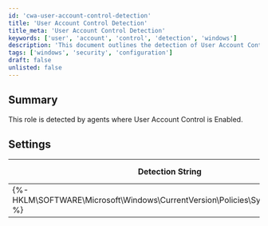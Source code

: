 ```yaml
---
id: 'cwa-user-account-control-detection'
title: 'User Account Control Detection'
title_meta: 'User Account Control Detection'
keywords: ['user', 'account', 'control', 'detection', 'windows']
description: 'This document outlines the detection of User Account Control (UAC) settings on Windows 10 systems through specific registry checks performed by agents. It includes the detection string, comparator, result, and applicable operating systems.'
tags: ['windows', 'security', 'configuration']
draft: false
unlisted: false
---
```

## Summary

This role is detected by agents where User Account Control is Enabled.

## Settings

| Detection String                                         | Comparator | Result | Applicable OS |
|---------------------------------------------------------|------------|--------|----------------|
| {%-HKLM\SOFTWARE\Microsoft\Windows\CurrentVersion\Policies\System:EnableLUA-%} | Equals     | 1      | Windows 10     |


